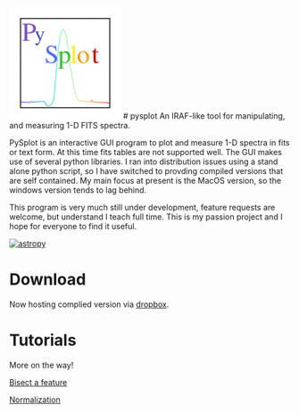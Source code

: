 <img src="icon.png" width="200">
# pysplot
An IRAF-like tool for manipulating, and measuring 1-D FITS spectra.

PySplot is an interactive GUI program to plot and measure 1-D spectra in fits or text form. At this time fits tables are not supported well. The GUI makes use of several python libraries. I ran into distribution issues using a stand alone python script, so I have switched to provding compiled versions that are self contained. My main focus at present is the MacOS version, so the windows version tends to lag behind.

This program is very much still under development, feature requests are welcome, but understand I teach full time. This is my passion project and I hope for everyone to find it useful. 

[![astropy](http://img.shields.io/badge/powered%20by-AstroPy-orange.svg?style=flat)](http://www.astropy.org/)

# Download
Now hosting complied version via <a href="https://www.dropbox.com/sh/typny1czo7jrh8o/AACNHse9cJYSQ0-y5FOI963oa?dl=0">dropbox</a>.

# Tutorials

More on the way!

<a href="https://youtu.be/KVL70Wp-aKg">Bisect a feature</a>

<a href="PySplot_Normalization_Tutorial.pdf">Normalization</a>
